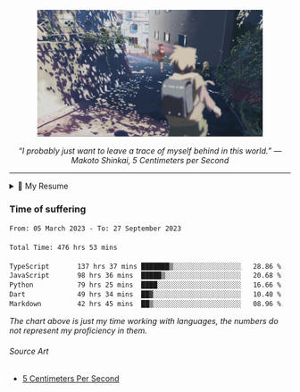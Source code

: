 <p align="center"><img src="asset/header.jpg" width="80%"/></p>
<p align="center"><i>“I probably just want to leave a trace of myself behind in this world.” ― Makoto Shinkai, 5 Centimeters per Second</i></p>

---

<details>
  <summary>📃 My Resume</summary>

### Education

- 📖 **Computer Science**\
📆 10/2021 - present\
📍 **Thang Long University** - Hoang Mai, Hanoi, Vietnam

### Experience

<img align="right" src="https://img.shields.io/badge/Next.js-black?style=flat&logo=next.js&logoColor=white"/>
<img align="right" src="https://img.shields.io/badge/Ant_Design-ant?style=flat&logo=antdesign&logoColor=white&color=%230170FE"/>
<img align="right" src="https://img.shields.io/badge/node.js-6DA55F?style=flat&logo=node.js&logoColor=white"/>


- 👨‍💻 **Frontend Web Intern**\
📆 07/2023 - present\
📍 **MQ ICT Solutions** - Hoang Mai, Hanoi, Vietnam
  
<!--
## Skills

<img align="right" src="https://img.shields.io/badge/Python-3776AB?logo=python&logoColor=white" />


**Programming**

<img align="right" src="https://img.shields.io/badge/Windows-0078D6?logo=windows&logoColor=white" />
-->

</details>

### Time of suffering

<!--START_SECTION:waka-->

```txt
From: 05 March 2023 - To: 27 September 2023

Total Time: 476 hrs 53 mins

TypeScript       137 hrs 37 mins ███████▒░░░░░░░░░░░░░░░░░   28.86 %
JavaScript       98 hrs 36 mins  █████▒░░░░░░░░░░░░░░░░░░░   20.68 %
Python           79 hrs 25 mins  ████░░░░░░░░░░░░░░░░░░░░░   16.66 %
Dart             49 hrs 34 mins  ██▓░░░░░░░░░░░░░░░░░░░░░░   10.40 %
Markdown         42 hrs 45 mins  ██▒░░░░░░░░░░░░░░░░░░░░░░   08.96 %
```

<!--END_SECTION:waka-->

_The chart above is just my time working with languages, the numbers do not represent my proficiency in them._

###### Source Art

-  [5 Centimeters Per Second](https://wallhaven.cc/w/nrowq1)

